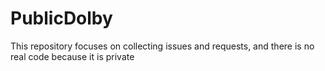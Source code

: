 # PublicDolby
This repository focuses on collecting issues and requests, and there is no real code because it is private

